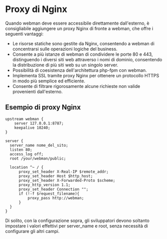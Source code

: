 # Proxy di Nginx

Quando webman deve essere accessibile direttamente dall'esterno, è consigliabile aggiungere un proxy Nginx di fronte a webman, che offre i seguenti vantaggi:

- Le risorse statiche sono gestite da Nginx, consentendo a webman di concentrarsi sulle operazioni logiche del business.
- Consente a più istanze di webman di condividere le porte 80 e 443, distinguendo i diversi siti web attraverso i nomi di dominio, consentendo la distribuzione di più siti web su un singolo server.
- Possibilità di coesistenza dell'architettura php-fpm con webman.
- Implementa SSL tramite proxy Nginx per ottenere un protocollo HTTPS in modo più semplice ed efficiente.
- Consente di filtrare rigorosamente alcune richieste non valide provenienti dall'esterno.

## Esempio di proxy Nginx

```
upstream webman {
    server 127.0.0.1:8787;
    keepalive 10240;
}

server {
  server_name nome_del_sito;
  listen 80;
  access_log off;
  root /your/webman/public;

  location ^~ / {
      proxy_set_header X-Real-IP $remote_addr;
      proxy_set_header Host $http_host;
      proxy_set_header X-Forwarded-Proto $scheme;
      proxy_http_version 1.1;
      proxy_set_header Connection "";
      if (!-f $request_filename){
          proxy_pass http://webman;
      }
  }
}
```

Di solito, con la configurazione sopra, gli sviluppatori devono soltanto impostare i valori effettivi per server_name e root, senza necessità di configurare gli altri campi.
